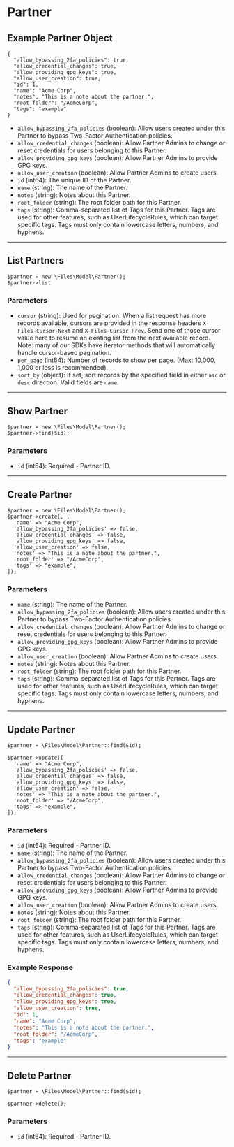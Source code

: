 # Partner

## Example Partner Object

```
{
  "allow_bypassing_2fa_policies": true,
  "allow_credential_changes": true,
  "allow_providing_gpg_keys": true,
  "allow_user_creation": true,
  "id": 1,
  "name": "Acme Corp",
  "notes": "This is a note about the partner.",
  "root_folder": "/AcmeCorp",
  "tags": "example"
}
```

* `allow_bypassing_2fa_policies` (boolean): Allow users created under this Partner to bypass Two-Factor Authentication policies.
* `allow_credential_changes` (boolean): Allow Partner Admins to change or reset credentials for users belonging to this Partner.
* `allow_providing_gpg_keys` (boolean): Allow Partner Admins to provide GPG keys.
* `allow_user_creation` (boolean): Allow Partner Admins to create users.
* `id` (int64): The unique ID of the Partner.
* `name` (string): The name of the Partner.
* `notes` (string): Notes about this Partner.
* `root_folder` (string): The root folder path for this Partner.
* `tags` (string): Comma-separated list of Tags for this Partner. Tags are used for other features, such as UserLifecycleRules, which can target specific tags.  Tags must only contain lowercase letters, numbers, and hyphens.

---

## List Partners

```
$partner = new \Files\Model\Partner();
$partner->list
```


### Parameters

* `cursor` (string): Used for pagination.  When a list request has more records available, cursors are provided in the response headers `X-Files-Cursor-Next` and `X-Files-Cursor-Prev`.  Send one of those cursor value here to resume an existing list from the next available record.  Note: many of our SDKs have iterator methods that will automatically handle cursor-based pagination.
* `per_page` (int64): Number of records to show per page.  (Max: 10,000, 1,000 or less is recommended).
* `sort_by` (object): If set, sort records by the specified field in either `asc` or `desc` direction. Valid fields are `name`.

---

## Show Partner

```
$partner = new \Files\Model\Partner();
$partner->find($id);
```


### Parameters

* `id` (int64): Required - Partner ID.

---

## Create Partner

```
$partner = new \Files\Model\Partner();
$partner->create(, [
  'name' => "Acme Corp",
  'allow_bypassing_2fa_policies' => false,
  'allow_credential_changes' => false,
  'allow_providing_gpg_keys' => false,
  'allow_user_creation' => false,
  'notes' => "This is a note about the partner.",
  'root_folder' => "/AcmeCorp",
  'tags' => "example",
]);
```


### Parameters

* `name` (string): The name of the Partner.
* `allow_bypassing_2fa_policies` (boolean): Allow users created under this Partner to bypass Two-Factor Authentication policies.
* `allow_credential_changes` (boolean): Allow Partner Admins to change or reset credentials for users belonging to this Partner.
* `allow_providing_gpg_keys` (boolean): Allow Partner Admins to provide GPG keys.
* `allow_user_creation` (boolean): Allow Partner Admins to create users.
* `notes` (string): Notes about this Partner.
* `root_folder` (string): The root folder path for this Partner.
* `tags` (string): Comma-separated list of Tags for this Partner. Tags are used for other features, such as UserLifecycleRules, which can target specific tags.  Tags must only contain lowercase letters, numbers, and hyphens.

---

## Update Partner

```
$partner = \Files\Model\Partner::find($id);

$partner->update([
  'name' => "Acme Corp",
  'allow_bypassing_2fa_policies' => false,
  'allow_credential_changes' => false,
  'allow_providing_gpg_keys' => false,
  'allow_user_creation' => false,
  'notes' => "This is a note about the partner.",
  'root_folder' => "/AcmeCorp",
  'tags' => "example",
]);
```

### Parameters

* `id` (int64): Required - Partner ID.
* `name` (string): The name of the Partner.
* `allow_bypassing_2fa_policies` (boolean): Allow users created under this Partner to bypass Two-Factor Authentication policies.
* `allow_credential_changes` (boolean): Allow Partner Admins to change or reset credentials for users belonging to this Partner.
* `allow_providing_gpg_keys` (boolean): Allow Partner Admins to provide GPG keys.
* `allow_user_creation` (boolean): Allow Partner Admins to create users.
* `notes` (string): Notes about this Partner.
* `root_folder` (string): The root folder path for this Partner.
* `tags` (string): Comma-separated list of Tags for this Partner. Tags are used for other features, such as UserLifecycleRules, which can target specific tags.  Tags must only contain lowercase letters, numbers, and hyphens.

### Example Response

```json
{
  "allow_bypassing_2fa_policies": true,
  "allow_credential_changes": true,
  "allow_providing_gpg_keys": true,
  "allow_user_creation": true,
  "id": 1,
  "name": "Acme Corp",
  "notes": "This is a note about the partner.",
  "root_folder": "/AcmeCorp",
  "tags": "example"
}
```

---

## Delete Partner

```
$partner = \Files\Model\Partner::find($id);

$partner->delete();
```

### Parameters

* `id` (int64): Required - Partner ID.


